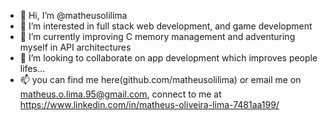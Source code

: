 - 👋 Hi, I’m @matheusolilima
- 👀 I’m interested in full stack web development, and game development
- 🌱 I’m currently improving C memory management and adventuring myself in API architectures
- 💞️ I’m looking to collaborate on app development which improves people lifes...
- 📫 you can find me here(github.com/matheusolilima) or email me on matheus.o.lima.95@gmail.com, connect to me at https://www.linkedin.com/in/matheus-oliveira-lima-7481aa199/

<!---
matheusolilima/matheusolilima is a ✨ special ✨ repository because its `README.md` (this file) appears on your GitHub profile.
You can click the Preview link to take a look at your changes.
--->
